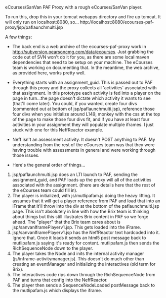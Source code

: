 eCourses/SanVan PAF Proxy with a rough eCourses/SanVan player.

To run this, drop this in your tomcat webapps directory and fire up tomcat.  It will only run on localhost:8080, so...
http://localhost:8080/ecourses-paf-proxy/jsp/paflaunchmulti.jsp

A few things:

* The back end is a web archive of the ecourses-paf-proxy work in http://subversion.pearsoncmg.com/data/ecourses.
Just grabbing the code out of SVN won't do it for you, as there are some local maven dependencies that need to be
setup on your machine.  The eCourses team is working on documenting that.  In the meantime, the web archive, as 
provided here, works pretty well.

* Everything starts with an assignment_guid.  This is passed out to PAF through this proxy and the proxy collects all
'activities' associated with that assignment.  In this prototype each activity is fed into a player on the page in 
turn...the page doesn't dictate which activity it wants to see (that'll come later).  You could, if you wanted, 
create four divs (commented out at bottom of jsp/paflaunchmulti.jsp), reference those four divs when you initialize around
L149, monkey with the css at the top of the page to make those four divs fit, and if you have at least four activities in your
assignment they will populate multiple iframes.  I just stuck with one for this NeffReactor example.

* Neff isn't an assessment activity.  It doesn't POST anything to PAF.  My understanding from the rest of the eCourses team was
that they were having trouble with assessments in general and were working through those issues.

* Here's the general order of things...
1. jsp/paflaunchmulti.jsp does an LTI launch to PAF, sending the assignment_guid, and PAF loads up the proxy will all of the
activities associated with the assignment.  (there are details here that the rest of the eCourses team could fill in).
2. The player is initialized, with js/mutlipafam.js doing the heavy lifting.  It assumes that it will get a player reference
from PAF and load that into an iFrame that it'll throw into the div at the bottom of the paflaunchmulti.jsp page.  This isn't
absolutely in line with how the Brix team is thinking about things but this still illustrates Brix content in PAF so we forge
ahead.  The "player" that the Brix team cares about is jsp/sanvanIframePlayerv1.jsp.  This gets loaded into the iFrame.
3. jsp/sanvanIframePlayerv1.jsp has the NeffReactor text hardcoded into it.  Ignore that.  Once it loads it sends an html5
post message back to mutlipafam.js saying it's ready for content.  mutlipafam.js then sends the RichSequenceNode down to the 
player.
4. The player takes the Node and inits the internal activity manager (js/inframe-activitymanager.js).  This doesn't do much other 
than creating an eventManager and initializing the interactives (old term for Brix).
5. The interactives code rips down through the RichSequenceNode from PAF and turns that config into the NeffReactor.
6. The player then sends a SequenceNodeLoaded postMessage back to the mutlipafam.js which displays the iframe.
 